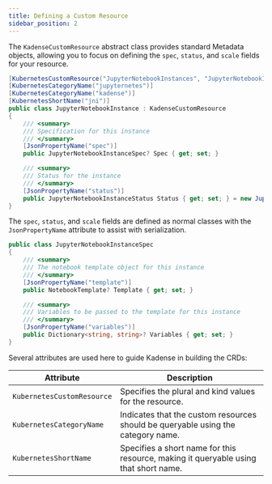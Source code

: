 ```yaml
---
title: Defining a Custom Resource
sidebar_position: 2
---
```


The `KadenseCustomResource` abstract class provides standard Metadata objects, allowing you to focus on defining the `spec`, `status`, and `scale` fields for your resource.

```csharp
[KubernetesCustomResource("JupyterNotebookInstances", "JupyterNotebookInstance", HasStatusField = true)]
[KubernetesCategoryName("jupyternetes")]
[KubernetesCategoryName("kadense")]
[KubernetesShortName("jni")]
public class JupyterNotebookInstance : KadenseCustomResource
{
    /// <summary>
    /// Specification for this instance
    /// </summary>
    [JsonPropertyName("spec")]
    public JupyterNotebookInstanceSpec? Spec { get; set; }

    /// <summary>
    /// Status for the instance
    /// </summary>
    [JsonPropertyName("status")]
    public JupyterNotebookInstanceStatus Status { get; set; } = new JupyterNotebookInstanceStatus();
}
```

The `spec`, `status`, and `scale` fields are defined as normal classes with the `JsonPropertyName` attribute to assist with serialization.

```csharp
public class JupyterNotebookInstanceSpec
{
    /// <summary>
    /// The notebook template object for this instance
    /// </summary>
    [JsonPropertyName("template")]
    public NotebookTemplate? Template { get; set; }

    /// <summary>
    /// Variables to be passed to the template for this instance
    /// </summary>
    [JsonPropertyName("variables")]
    public Dictionary<string, string>? Variables { get; set; }
}
```

Several attributes are used here to guide Kadense in building the CRDs:

| Attribute | Description |
| --- | --- |
| `KubernetesCustomResource` | Specifies the plural and kind values for the resource. |
| `KubernetesCategoryName` | Indicates that the custom resources should be queryable using the category name. |
| `KubernetesShortName` | Specifies a short name for this resource, making it queryable using that short name. |
